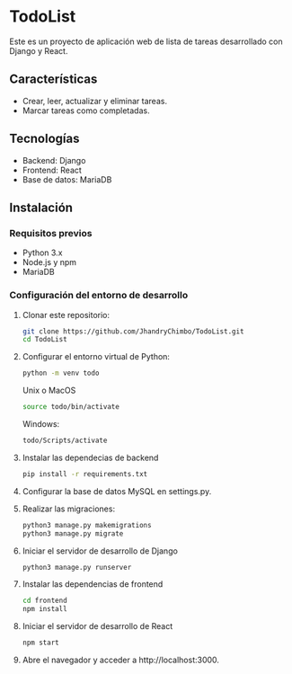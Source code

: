 # TodoList

Este es un proyecto de aplicación web de lista de tareas desarrollado con Django y React.

## Características

- Crear, leer, actualizar y eliminar tareas.
- Marcar tareas como completadas.

## Tecnologías

- Backend: Django
- Frontend: React
- Base de datos: MariaDB

## Instalación

### Requisitos previos

- Python 3.x
- Node.js y npm
- MariaDB

### Configuración del entorno de desarrollo

1. Clonar este repositorio:

   ```sh
   git clone https://github.com/JhandryChimbo/TodoList.git
   cd TodoList
   ```
2. Configurar el entorno virtual de Python:
   ```sh
   python -m venv todo
   ```
   Unix o MacOS
   ```sh
   source todo/bin/activate
   ```
   Windows:
   ```sh
   todo/Scripts/activate
   ```
3. Instalar las dependecias de backend
   ```sh
   pip install -r requirements.txt
   ```
4. Configurar la base de datos MySQL en settings.py.
5. Realizar las migraciones:
   ```sh
   python3 manage.py makemigrations
   python3 manage.py migrate
   ```
6. Iniciar el servidor de desarrollo de Django
   ```sh
   python3 manage.py runserver
   ```
7. Instalar las dependencias de frontend
   ```sh
   cd frontend
   npm install
   ```
8. Iniciar el servidor de desarrollo de React
   ```sh
   npm start
   ```
9. Abre el navegador y acceder a http://localhost:3000.
